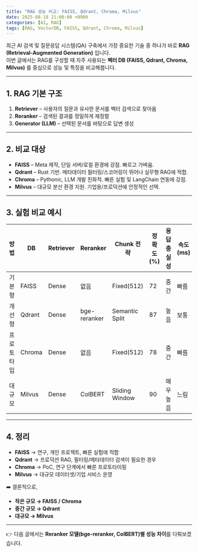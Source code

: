 ```yaml
---
title: "RAG 성능 비교: FAISS, Qdrant, Chroma, Milvus"
date: 2025-08-18 21:00:00 +0900
categories: [AI, RAG]
tags: [RAG, VectorDB, FAISS, Qdrant, Chroma, Milvus]
---
```


최근 AI 검색 및 질문응답 시스템(QA) 구축에서 가장 중요한 기술 중 하나가 바로 **RAG (Retrieval-Augmented Generation)** 입니다.  
이번 글에서는 RAG를 구성할 때 자주 사용되는 **벡터 DB (FAISS, Qdrant, Chroma, Milvus)** 를 중심으로 성능 및 특징을 비교해봅니다.

---

## 1. RAG 기본 구조
1. **Retriever** – 사용자의 질문과 유사한 문서를 벡터 검색으로 찾아옴  
2. **Reranker** – 검색된 결과를 정밀하게 재정렬  
3. **Generator (LLM)** – 선택된 문서를 바탕으로 답변 생성  

---

## 2. 비교 대상
- **FAISS** – Meta 제작, 단일 서버/로컬 환경에 강점. 빠르고 가벼움.  
- **Qdrant** – Rust 기반. 메타데이터 필터링/스코어링이 뛰어나 실무형 RAG에 적합.  
- **Chroma** – Pythonic, LLM 개발 친화적. 빠른 실험 및 LangChain 연동에 강점.  
- **Milvus** – 대규모 분산 환경 지원. 기업용/프로덕션에 안정적인 선택.  

---

## 3. 실험 비교 예시

| 방법 | DB | Retriever | Reranker | Chunk 전략 | 정확도(%) | 응답 충실성 | 속도(ms) | 특징 |
|------|----|-----------|-----------|------------|-----------|-------------|----------|------|
| 기본형 | FAISS | Dense | 없음 | Fixed(512) | 72 | 중간 | 빠름 | 단일 서버, 가볍고 빠름 |
| 개선형 | Qdrant | Dense | bge-reranker | Semantic Split | 87 | 높음 | 보통 | 필터링/metadata 검색 강점 |
| 프로토타입 | Chroma | Dense | 없음 | Fixed(512) | 78 | 중간 | 빠름 | 빠른 실험, LangChain 연동 최적 |
| 대규모 | Milvus | Dense | ColBERT | Sliding Window | 90 | 매우 높음 | 느림 | 대규모 분산 환경에서 안정적 |

---

## 4. 정리
- **FAISS** → 연구, 개인 프로젝트, 빠른 실험에 적합  
- **Qdrant** → 프로덕션 RAG, 필터링/메타데이터 검색이 필요한 경우  
- **Chroma** → PoC, 연구 단계에서 빠른 프로토타이핑  
- **Milvus** → 대규모 데이터셋/기업 서비스 운영  

➡️ 결론적으로,  
- **작은 규모 → FAISS / Chroma**  
- **중간 규모 → Qdrant**  
- **대규모 → Milvus**  

---

👉 다음 글에서는 **Reranker 모델(bge-reranker, ColBERT)별 성능 차이**를 다뤄보겠습니다.
